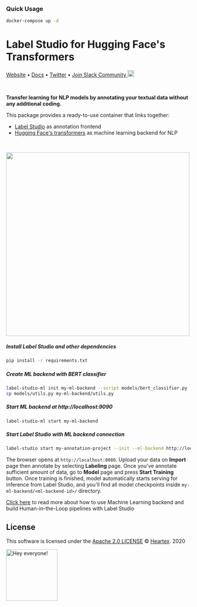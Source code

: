 ### Quick Usage

```bash
docker-compose up -d
```

# Label Studio for Hugging Face's Transformers

[Website](https://labelstud.io/) • [Docs](https://labelstud.io/guide) • [Twitter](https://twitter.com/heartexlabs) • [Join Slack Community <img src="https://go.heartex.net/docs/images/slack-mini.png" width="18px"/>](https://docs.google.com/forms/d/e/1FAIpQLSdLHZx5EeT1J350JPwnY2xLanfmvplJi6VZk65C2R4XSsRBHg/viewform?usp=sf_link)

<br/>

**Transfer learning for NLP models by annotating your textual data without any additional coding.**

This package provides a ready-to-use container that links together:

- [Label Studio](https://github.com/heartexlabs/label-studio) as annotation frontend
- [Hugging Face's transformers](https://github.com/huggingface/transformers) as machine learning backend for NLP

<br/>

[<img src="https://raw.githubusercontent.com/heartexlabs/label-studio-transformers/master/images/codeless.png" height="500">](https://github.com/heartexlabs/label-studio-transformers)

##### Install Label Studio and other dependencies

```bash
pip install -r requirements.txt
```

##### Create ML backend with BERT classifier
```bash
label-studio-ml init my-ml-backend --script models/bert_classifier.py
cp models/utils.py my-ml-backend/utils.py
```

##### Start ML backend at http://localhost:9090
```bash
label-studio-ml start my-ml-backend
```

##### Start Label Studio with ML backend connection
```bash
label-studio start my-annotation-project --init --ml-backend http://localhost:9090
```

The browser opens at `http://localhost:8080`. Upload your data on **Import** page then annotate by selecting **Labeling** page.
Once you've annotate sufficient amount of data, go to **Model** page and press **Start Training** button. Once training is finished, model automatically starts serving for inference from Label Studio, and you'll find all model checkpoints inside `my-ml-backend/<ml-backend-id>/` directory.

[Click here](https://labelstud.io/guide/ml.html) to read more about how to use Machine Learning backend and build Human-in-the-Loop pipelines with Label Studio

## License

This software is licensed under the [Apache 2.0 LICENSE](/LICENSE) © [Heartex](https://www.heartex.ai/). 2020

<img src="https://github.com/heartexlabs/label-studio/blob/master/images/opossum_looking.png?raw=true" title="Hey everyone!" height="140" width="140" />
